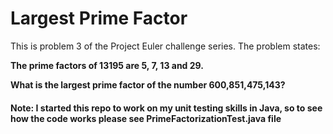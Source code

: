 # Largest Prime Factor

This is problem 3 of the Project Euler challenge series. The problem states:

**The prime factors of 13195 are 5, 7, 13 and 29.**

**What is the largest prime factor of the number 600,851,475,143?**

#### Note: I started this repo to work on my unit testing skills in Java, so to see how the code works please see PrimeFactorizationTest.java file
